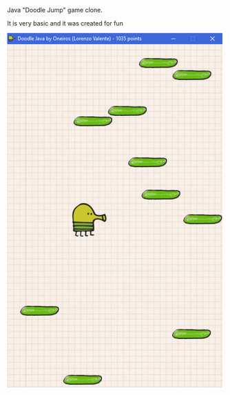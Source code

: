 Java "Doodle Jump" game clone.

It is very basic and it was created for fun

![8-Pool screenshot](./data/screenshot.png)
